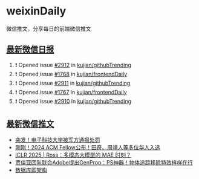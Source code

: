 # weixinDaily
微信推文，分享每日的前端微信推文

## [最新微信日报](https://github.com/kujian/weixinDaily/issues)

<!--START_SECTION:activity-->
1. ❗ Opened issue [#2912](https://github.com/kujian/githubTrending/issues/2912) in [kujian/githubTrending](https://github.com/kujian/githubTrending)
2. ❗ Opened issue [#1768](https://github.com/kujian/frontendDaily/issues/1768) in [kujian/frontendDaily](https://github.com/kujian/frontendDaily)
3. ❗ Opened issue [#2911](https://github.com/kujian/githubTrending/issues/2911) in [kujian/githubTrending](https://github.com/kujian/githubTrending)
4. ❗ Opened issue [#1767](https://github.com/kujian/frontendDaily/issues/1767) in [kujian/frontendDaily](https://github.com/kujian/frontendDaily)
5. ❗ Opened issue [#2910](https://github.com/kujian/githubTrending/issues/2910) in [kujian/githubTrending](https://github.com/kujian/githubTrending)
<!--END_SECTION:activity-->


## [最新微信推文](https://weixin.qdkfweb.cn/)

<!-- BLOG-POST-LIST:START -->
- [突发！电子科技大学被军方通报处罚](https://weixin.qdkfweb.cn/62675.html)
- [刚刚！2024 ACM Fellow公布！田奇、周靖人等多位华人入选](https://weixin.qdkfweb.cn/62676.html)
- [ICLR 2025 | Ross：多模态大模型的 MAE 时刻？](https://weixin.qdkfweb.cn/62677.html)
- [贾佳亚团队联合Adobe提出GenProp：PS神器！物体追踪移除特效样样在行](https://weixin.qdkfweb.cn/62678.html)
- [数据库即架构](https://weixin.qdkfweb.cn/62684.html)
<!-- BLOG-POST-LIST:END -->